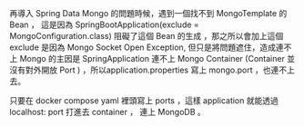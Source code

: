再導入 Spring Data Mongo 的問題時候，遇到一個找不到 MongoTemplate 的 Bean ，
這是因為 SpringBootApplication(exclude = MongoConfiguration.class) 阻礙了這個 Bean 的生成 ，那之所以會加上這個 exclude 是因為 Mongo Socket Open Exception,
但只是將問題遮住，造成連不上 Mongo 的主因是 SpringApplication 連不上 Mongo Container (Container 並沒有對外開放 Port ) ，所以application.properties 寫上 mongo.port ，也連不上去。

只要在 docker compose yaml 裡頭寫上 ports ，這樣 application 就能透過 localhost: port 打進去 container ， 連上 MongoDB 。

